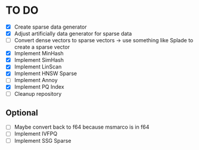 # TO DO

- [x] Create sparse data generator
- [x] Adjust artificially data generator for sparse data
- [ ] Convert dense vectors to sparse vectors -> use something like Splade to create a sparse vector
- [x] Implement MinHash
- [x] Implement SimHash
- [x] Implement LinScan
- [x] Implement HNSW Sparse
- [ ] Implement Annoy
- [x] Implement PQ Index
- [ ] Cleanup repository

## Optional

- [ ] Maybe convert back to f64 because msmarco is in f64
- [ ] Implement IVFPQ
- [ ] Implement SSG Sparse
